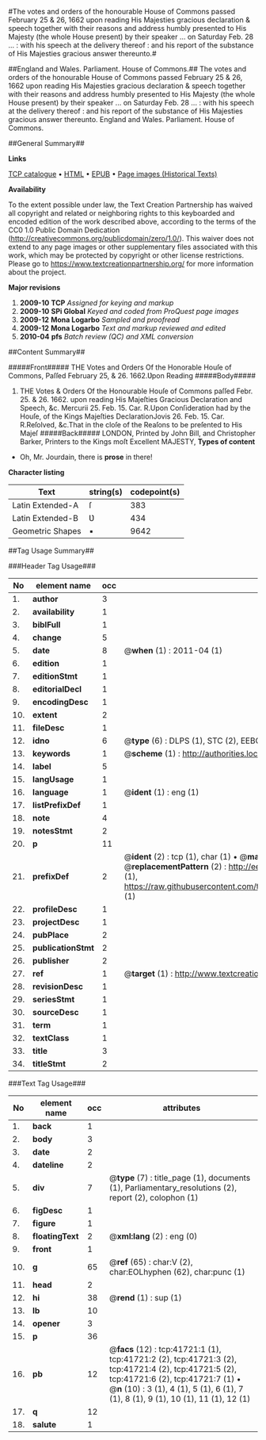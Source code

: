 #The votes and orders of the honourable House of Commons passed February 25 & 26, 1662 upon reading His Majesties gracious declaration & speech together with their reasons and address humbly presented to His Majesty (the whole House present) by their speaker ... on Saturday Feb. 28 ... : with his speech at the delivery thereof : and his report of the substance of His Majesties gracious answer thereunto.#

##England and Wales. Parliament. House of Commons.##
The votes and orders of the honourable House of Commons passed February 25 & 26, 1662 upon reading His Majesties gracious declaration & speech together with their reasons and address humbly presented to His Majesty (the whole House present) by their speaker ... on Saturday Feb. 28 ... : with his speech at the delivery thereof : and his report of the substance of His Majesties gracious answer thereunto.
England and Wales. Parliament. House of Commons.

##General Summary##

**Links**

[TCP catalogue](http://www.ota.ox.ac.uk/tcp/)  • 
[HTML](http://tei.it.ox.ac.uk/tcp/Texts-HTML/free/A38/A38292.html)  • 
[EPUB](http://tei.it.ox.ac.uk/tcp/Texts-EPUB/free/A38/A38292.epub) • 
[Page images (Historical Texts)](https://historicaltexts.jisc.ac.uk/eebo-08743758e)

**Availability**

To the extent possible under law, the Text Creation Partnership has waived all copyright and related or neighboring rights to this keyboarded and encoded edition of the work described above, according to the terms of the CC0 1.0 Public Domain Dedication (http://creativecommons.org/publicdomain/zero/1.0/). This waiver does not extend to any page images or other supplementary files associated with this work, which may be protected by copyright or other license restrictions. Please go to https://www.textcreationpartnership.org/ for more information about the project.

**Major revisions**

1. __2009-10__ __TCP__ *Assigned for keying and markup*
1. __2009-10__ __SPi Global__ *Keyed and coded from ProQuest page images*
1. __2009-12__ __Mona Logarbo__ *Sampled and proofread*
1. __2009-12__ __Mona Logarbo__ *Text and markup reviewed and edited*
1. __2010-04__ __pfs__ *Batch review (QC) and XML conversion*

##Content Summary##

#####Front#####
THE Votes and Orders Of the Honorable Houſe of Commons, Paſſed February 25, & 26. 1662.Ʋpon Reading 
#####Body#####

1. THE Votes & Orders Of the Honourable Houſe of Commons paſſed Febr. 25. & 26. 1662. upon reading His Majeſties Gracious Declaration and Speech, &c.
Mercurii 25. Feb. 15. Car. R.Upon Conſideration had by the Houſe, of the Kings Majeſties DeclarationJovis 26. Feb. 15. Car. R.Reſolved, &c.That in the cloſe of the Reaſons to be preſented to His Majeſ
#####Back#####
LONDON, Printed by John Bill, and Christopher Barker, Printers to the Kings moſt Excellent MAJESTY, 
**Types of content**

  * Oh, Mr. Jourdain, there is **prose** in there!

**Character listing**


|Text|string(s)|codepoint(s)|
|---|---|---|
|Latin Extended-A|ſ|383|
|Latin Extended-B|Ʋ|434|
|Geometric Shapes|▪|9642|

##Tag Usage Summary##

###Header Tag Usage###

|No|element name|occ|attributes|
|---|---|---|---|
|1.|__author__|3||
|2.|__availability__|1||
|3.|__biblFull__|1||
|4.|__change__|5||
|5.|__date__|8| @__when__ (1) : 2011-04 (1)|
|6.|__edition__|1||
|7.|__editionStmt__|1||
|8.|__editorialDecl__|1||
|9.|__encodingDesc__|1||
|10.|__extent__|2||
|11.|__fileDesc__|1||
|12.|__idno__|6| @__type__ (6) : DLPS (1), STC (2), EEBO-CITATION (1), OCLC (1), VID (1)|
|13.|__keywords__|1| @__scheme__ (1) : http://authorities.loc.gov/ (1)|
|14.|__label__|5||
|15.|__langUsage__|1||
|16.|__language__|1| @__ident__ (1) : eng (1)|
|17.|__listPrefixDef__|1||
|18.|__note__|4||
|19.|__notesStmt__|2||
|20.|__p__|11||
|21.|__prefixDef__|2| @__ident__ (2) : tcp (1), char (1)  •  @__matchPattern__ (2) : ([0-9\-]+):([0-9IVX]+) (1), (.+) (1)  •  @__replacementPattern__ (2) : http://eebo.chadwyck.com/downloadtiff?vid=$1&page=$2 (1), https://raw.githubusercontent.com/textcreationpartnership/Texts/master/tcpchars.xml#$1 (1)|
|22.|__profileDesc__|1||
|23.|__projectDesc__|1||
|24.|__pubPlace__|2||
|25.|__publicationStmt__|2||
|26.|__publisher__|2||
|27.|__ref__|1| @__target__ (1) : http://www.textcreationpartnership.org/docs/. (1)|
|28.|__revisionDesc__|1||
|29.|__seriesStmt__|1||
|30.|__sourceDesc__|1||
|31.|__term__|1||
|32.|__textClass__|1||
|33.|__title__|3||
|34.|__titleStmt__|2||


###Text Tag Usage###

|No|element name|occ|attributes|
|---|---|---|---|
|1.|__back__|1||
|2.|__body__|3||
|3.|__date__|2||
|4.|__dateline__|2||
|5.|__div__|7| @__type__ (7) : title_page (1), documents (1), Parliamentary_resolutions (2), report (2), colophon (1)|
|6.|__figDesc__|1||
|7.|__figure__|1||
|8.|__floatingText__|2| @__xml:lang__ (2) : eng (0)|
|9.|__front__|1||
|10.|__g__|65| @__ref__ (65) : char:V (2), char:EOLhyphen (62), char:punc (1)|
|11.|__head__|2||
|12.|__hi__|38| @__rend__ (1) : sup (1)|
|13.|__lb__|10||
|14.|__opener__|3||
|15.|__p__|36||
|16.|__pb__|12| @__facs__ (12) : tcp:41721:1 (1), tcp:41721:2 (2), tcp:41721:3 (2), tcp:41721:4 (2), tcp:41721:5 (2), tcp:41721:6 (2), tcp:41721:7 (1)  •  @__n__ (10) : 3 (1), 4 (1), 5 (1), 6 (1), 7 (1), 8 (1), 9 (1), 10 (1), 11 (1), 12 (1)|
|17.|__q__|12||
|18.|__salute__|1||
